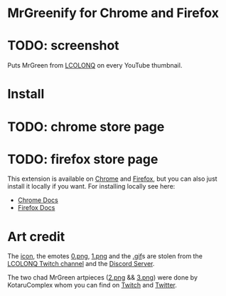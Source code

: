# MrGreenify for Chrome and Firefox

# TODO: screenshot

Puts MrGreen from [LCOLONQ](https://colonq.computer) on every YouTube thumbnail.

# Install

# TODO: chrome store page
# TODO: firefox store page

This extension is available on [Chrome](LINK) and [Firefox](LINK), but you can also just
install it locally if you want. For installing locally see here:
- [Chrome Docs](https://developer.chrome.com/docs/extensions/get-started/tutorial/hello-world#load-unpacked)
- [Firefox Docs](https://developer.mozilla.org/en-US/docs/Mozilla/Add-ons/WebExtensions/Your_first_WebExtension#installing)

# Art credit

The [icon](/icon.png), the emotes [0.png](/images/0.png),
[1.png](/images/1.png) and the [.gif](/images)s are stolen from the
[LCOLONQ Twitch channel](https://twitch.tv/LCOLONQ) and the
[Discord Server](https://discord.gg/f4JTbgN7St).

The two chad MrGreen artpieces ([2.png](/images/2.png) &&
[3.png](/images/3.png)) were done by KotaruComplex whom you can find on
[Twitch](https://twitch.tv/kotarucomplex) and
[Twitter](https://x.com/KotaruComplex).
